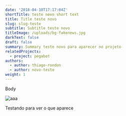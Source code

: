 ```yaml
---
date: '2018-04-10T17:17:04Z'
shortTitle: teste novo short text
title: Title teste novo
slug: slug-teste
subtitle: Subtitle teste novo
titleImage: /uploads/bg-fakenews.jpg
darkText: false
draft: false
summary: Summary teste novo para aparecer no projeto
relatedProjects:
  - project: pegabot
authors:
  - author: thiago-rondon
  - author: novo-teste
weight: 1
---
```

Body 

![aaa](/uploads/politicians-2831235_640.png)

Testando para ver o que aparece
